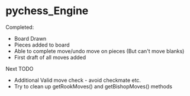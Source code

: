 # pychess_Engine

Completed:
 - Board Drawn
 - Pieces added to board
 - Able to complete move/undo move on pieces (But can't move blanks)
 - First draft of all moves added

Next TODO
 - Additional Valid move check - avoid checkmate etc.
 - Try to clean up getRookMoves() and getBishopMoves() methods


